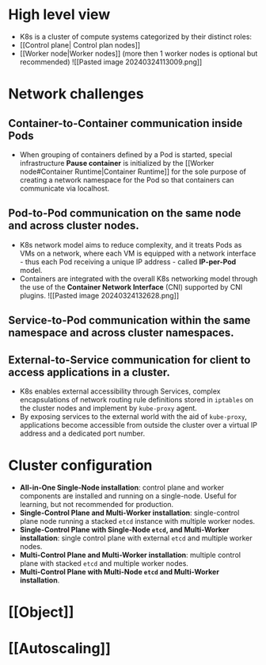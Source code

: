 # High level view
- K8s is a cluster of compute systems categorized by their distinct roles:
- [[Control plane| Control plan nodes]]
- [[Worker node|Worker nodes]] (more then 1 worker nodes is optional but recommended)
![[Pasted image 20240324113009.png]]
# Network challenges
## Container-to-Container communication inside Pods
- When grouping of containers defined by a Pod is started, special infrastructure **Pause container** is initialized by the [[Worker node#Container Runtime|Container Runtime]] for the sole purpose of creating a network namespace for the Pod so that containers can communicate via localhost.
## Pod-to-Pod communication on the same node and across cluster nodes.
 - K8s network model aims to reduce complexity, and it treats Pods as VMs on a network, where each VM is equipped with a network interface - thus each Pod receiving a unique IP address - called **IP-per-Pod** model.
 - Containers are integrated with the overall K8s networking model through the use of the **Container Network Interface** (CNI) supported by CNI plugins.
   ![[Pasted image 20240324132628.png]]
## Service-to-Pod communication within the same namespace and across cluster namespaces.
## External-to-Service communication for client to access applications in a cluster.
- K8s enables external accessibility through Services, complex encapsulations of network routing rule definitions stored in `iptables` on the cluster nodes and implement by `kube-proxy` agent.
- By exposing services to the external world with the aid of `kube-proxy`, applications become accessible from outside the cluster over a virtual IP address and a dedicated port number.
# Cluster configuration
- **All-in-One Single-Node installation**: control plane and worker components are installed and running on a single-node. Useful for learning, but not recommended for production.
- **Single-Control Plane and Multi-Worker installation**: single-control plane node running a stacked `etcd` instance with multiple worker nodes.
- **Single-Control Plane with Single-Node `etcd`, and Multi-Worker installation**: single control plane with external `etcd` and multiple worker nodes.
- **Multi-Control Plane and Multi-Worker installation**: multiple control plane with stacked `etcd` and multiple worker nodes.
- **Multi-Control Plane with Multi-Node `etcd` and Multi-Worker installation**.
# [[Object]]
# [[Autoscaling]]